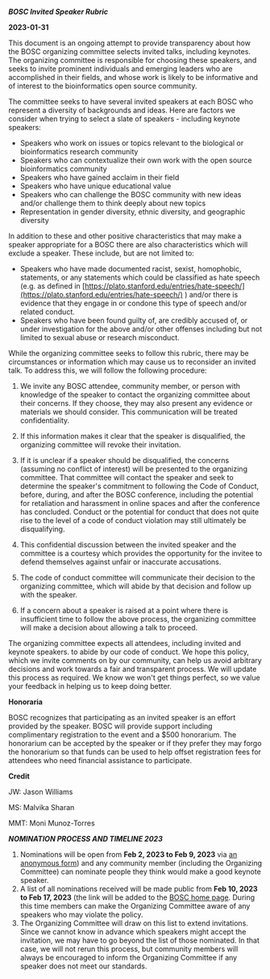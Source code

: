 ***BOSC Invited Speaker Rubric***

**2023-01-31**

This document is an ongoing attempt to provide transparency about how the BOSC organizing committee selects invited talks, including keynotes. The organizing committee is responsible for choosing these speakers, and seeks to invite prominent individuals and emerging leaders who are accomplished in their fields, and whose work is likely to be informative and of interest to the bioinformatics open source community.

The committee seeks to have several invited speakers at each BOSC who represent a diversity of backgrounds and ideas. Here are factors we consider when trying to select a slate of speakers - including keynote speakers:

- Speakers who work on issues or topics relevant to the biological or bioinformatics research community
- Speakers who can contextualize their own work with the open source bioinformatics community
- Speakers who have gained acclaim in their field
- Speakers who have unique educational value
- Speakers who can challenge the BOSC community with new ideas and/or challenge them to think deeply about new topics
- Representation in gender diversity, ethnic diversity, and geographic diversity

In addition to these and other positive characteristics that may make a speaker appropriate for a BOSC there are also characteristics which will exclude a speaker. These include, but are not limited to:

- Speakers who have made documented racist, sexist, homophobic, statements, or any statements which could be classified as hate speech (e.g. as defined in [https://plato.stanford.edu/entries/hate-speech/](https://plato.stanford.edu/entries/hate-speech/) )
and/or there is evidence that they engage in or condone this type of speech and/or related conduct.
- Speakers who have been found guilty of, are credibly accused of, or under investigation for the above and/or other offenses including but not limited to sexual abuse or research misconduct.

While the organizing committee seeks to follow this rubric, there may be circumstances or information which may cause us to reconsider an invited talk. To address this, we will follow the following procedure:

1. We invite any BOSC attendee, community member, or person with knowledge of the speaker to contact the organizing committee about their concerns. If they choose, they may also present any evidence or materials we should consider. This communication will be treated confidentiality.

1. If this information makes it clear that the speaker is disqualified, the organizing committee will revoke their invitation.

1. If it is unclear if a speaker should be disqualified, the concerns (assuming no conflict of interest) will be presented to the organizing committee.
That committee will contact the speaker and seek to determine the speaker's commitment to following the Code of Conduct, before, during, and after the BOSC conference, including the potential for retaliation and harassment in online spaces and after the conference has concluded.
Conduct or the potential for conduct that does not quite rise to the level of a code of conduct violation may still ultimately be disqualifying.

  1. This confidential discussion between the invited speaker and the committee is a courtesy which provides the opportunity for the invitee to defend themselves against unfair or inaccurate accusations.
  2. The code of conduct committee will communicate their decision to the organizing committee, which will abide by that decision and follow up with the speaker.

1. If a concern about a speaker is raised at a point where there is insufficient time to follow the above process, the organizing committee will make a decision about allowing a talk to proceed.

The organizing committee expects all attendees, including invited and keynote speakers. to abide by our code of conduct. We hope this policy, which we invite comments on by our community, can help us avoid arbitrary decisions and work towards a fair and transparent process.
We will update this process as required. We know we won't get things perfect, so we value your feedback in helping us to keep doing better.

**Honoraria**

BOSC recognizes that participating as an invited speaker is an effort provided by the speaker. BOSC will provide support including complimentary registration to the event and a $500 honorarium.
The honorarium can be accepted by the speaker or if they prefer they may forgo the honorarium so that funds can be used to help offset registration fees for attendees who need financial assistance to participate.

**Credit**

JW: Jason Williams

MS: Malvika Sharan

MMT: Moni Munoz-Torres

***NOMINATION PROCESS AND TIMELINE 2023***

1. Nominations will be open from **Feb 2, 2023 to Feb 9, 2023** via [an anonymous form](https://docs.google.com/forms/d/13DxXJsufZV63APAhlYaZ0304GsIyHgJNtvj2lEp5WZg/edit)) and any community member (including the Organizing Committee) can nominate people they think would make a good keynote speaker.
2. A list of all nominations received will be made public from **Feb 10, 2023 to Feb 17, 2023** (the link will be added to the [BOSC home page](https://www.open-bio.org/events/bosc-2023/). During this time members can make the Organizing Committee aware of any speakers who may violate the policy.
3. The Organizing Committee will draw on this list to extend invitations. Since we cannot know in advance which speakers might accept the invitation, we may have to go beyond the list of those nominated. In that case, we will not rerun this process, but community members will always be encouraged to inform the Organizing Committee if any speaker does not meet our standards.
